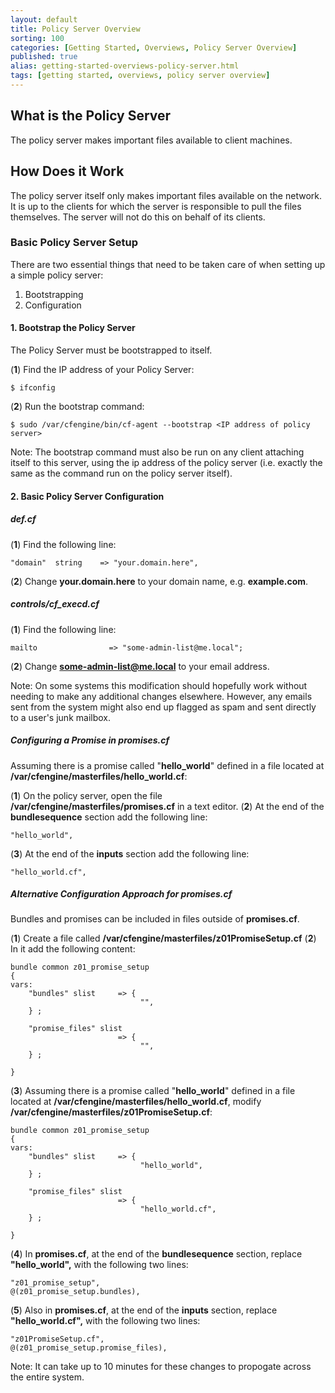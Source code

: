 ```yaml
---
layout: default
title: Policy Server Overview
sorting: 100
categories: [Getting Started, Overviews, Policy Server Overview]
published: true
alias: getting-started-overviews-policy-server.html
tags: [getting started, overviews, policy server overview]
---
```


## What is the Policy Server 

The policy server makes important files available to client machines.

## How Does it Work ##

The policy server itself only makes important files available on the network. It is up to the clients for which the server is responsible to pull the files themselves. The server will not do this on behalf of its clients.

### Basic Policy Server Setup ###

There are two essential things that need to be taken care of when setting up a simple policy server:

1. Bootstrapping
2. Configuration

#### 1. Bootstrap the Policy Server ####

The Policy Server must be bootstrapped to itself. 

(**1**) Find the IP address of your Policy Server:

``` 
$ ifconfig
```

(**2**) Run the bootstrap command:

```
$ sudo /var/cfengine/bin/cf-agent --bootstrap <IP address of policy server>
```

Note: The bootstrap command must also be run on any client attaching itself to this server, using the ip address of the policy server (i.e. exactly the same as the command run on the policy server itself).

#### 2. Basic Policy Server Configuration ####

##### def.cf #####

(**1**) Find the following line:
```
"domain"  string    => "your.domain.here",
```
(**2**) Change **your.domain.here** to your domain name, e.g. **example.com**.

##### controls/cf_execd.cf #####

(**1**) Find the following line:
```
mailto                => "some-admin-list@me.local";
```
(**2**) Change **some-admin-list@me.local** to your email address.

Note: On some systems this modification should hopefully work without needing to make any additional changes elsewhere. However, any emails sent from the system might also end up flagged as spam and sent directly to a user's junk mailbox.


##### Configuring a Promise in promises.cf #####

Assuming there is a promise called "**hello_world**" defined in a file located at **/var/cfengine/masterfiles/hello_world.cf**:

(**1**) On the policy server, open the file **/var/cfengine/masterfiles/promises.cf** in a text editor.
(**2**) At the end of the **bundlesequence** section add the following line:

```
"hello_world",
```
(**3**) At the end of the **inputs** section add the following line:

```
"hello_world.cf",
```

##### Alternative Configuration Approach for promises.cf #####

Bundles and promises can be included in files outside of **promises.cf**.

(**1**) Create a file called **/var/cfengine/masterfiles/z01PromiseSetup.cf**
(**2**) In it add the following content:
```
bundle common z01_promise_setup
{
vars:
    "bundles" slist     => {
                             "",
    } ;

    "promise_files" slist
                        => {
                             "",
    } ;

}
```
(**3**) Assuming there is a promise called "**hello_world**" defined in a file located at **/var/cfengine/masterfiles/hello_world.cf**, modify **/var/cfengine/masterfiles/z01PromiseSetup.cf**:
```
bundle common z01_promise_setup
{
vars:
    "bundles" slist     => {
                             "hello_world",
    } ;

    "promise_files" slist
                        => {
                             "hello_world.cf",
    } ;

}
```
(**4**) In **promises.cf**, at the end of the **bundlesequence** section, replace **"hello_world",** with the following two lines:

```
"z01_promise_setup",
@(z01_promise_setup.bundles),
```
(**5**) Also in **promises.cf**, at the end of the **inputs** section, replace **"hello_world.cf",** with the following two lines:

```
"z01PromiseSetup.cf",
@(z01_promise_setup.promise_files),
```

Note: It can take up to 10 minutes for these changes to propogate across the entire system.
